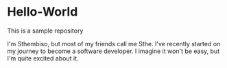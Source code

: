 # Hello-World
This is a sample repository

I'm Sthembiso, but most of my friends call me Sthe. I've recently started on my journey to become a software developer.
I imagine it won't be easy, but I'm quite excited about it.
